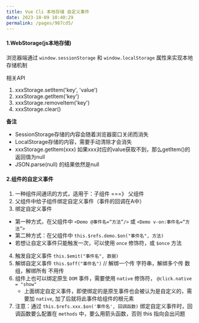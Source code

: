 ```yaml
---
title: Vue Cli 本地存储 自定义事件
date: 2023-10-09 10:40:29
permalink: /pages/987cd5/
---
```

#### 1.WebStorage(js本地存储)
浏览器端通过 `window.sessionStorage` 和 `window.localStorage` 属性来实现本地存储机制

相关API

1. xxxStorage.setItem('key', 'value')
2. xxxStorage.getItem('key')
3. xxxStorage.removeItem('key')
4. xxxStorage.clear()

**备注**
 - SessionStorage存储的内容会随着浏览器窗口关闭而消失
 - LocalStorage存储的内容，需要手动清除才会消失
 - xxxStorage.getItem(xxx) 如果xxx对应的value获取不到，那么getItem()的返回值为null
 - JSON.parse(null) 的结果依然是null

#### 2.组件的自定义事件
1. 一种组件间通讯的方式，适用于：子组件 ===》 父组件
2. 父组件中给子组件绑定自定义事件（事件的回调在A中）
3. 绑定自定义事件
 - 第一种方式，在父组件中 `<Demo @事件名=“方法”/>` 或 `<Demo v-on:事件名=“方法”>`
 - 第二种方式：在父组件中 `this.$refs.demo.$on("事件名", 方法)`
 - 若想让自定义事件只能触发一次，可以使用 `once` 修饰符，或 `$once` 方法
4. 触发自定义事件 `this.$emit("事件名", 数据)`
5. 解绑自定义事件 `this.$off("事件名")` // 解绑一个传 字符串，解绑多个传 数组，解绑所有 不用传
6. 组件上也可以绑定原生 `DOM` 事件，需要使用 `native` 修饰符， `@click.native = "show"`
   - 上面绑定自定义事件，即使绑定的是原生事件也会被认为是自定义的，需要加 `native`, 加了后就将此事件给组件的根元素
7. 注意：通过 `this.$refs.xxx.$on('事件名', 回调函数)` 绑定自定义事件时，回调函数要么配置在 `methods` 中，要么用箭头函数，否则 this 指向会出问题
